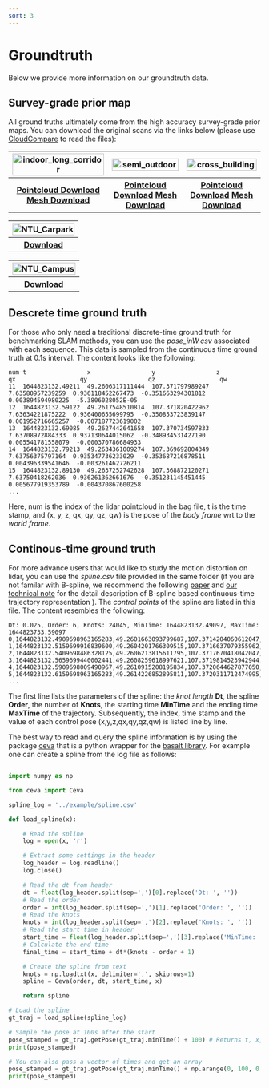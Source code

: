 ```yaml
---
sort: 3
---
```


# Groundtruth

Below we provide more information on our groundtruth data. 

## Survey-grade prior map

All ground truths ultimately come from the high accuracy survey-grade prior maps. You can download the original scans via the links below (please use [CloudCompare](https://www.cloudcompare.org/release/index.html#CloudCompare) to read the files):

<table>
  <tr>
    <th><img src="images/gtpreview/indoor.gif"  title="indoor_long_corridor" alt="indoor_long_corridor"  width="100%">  </th>
    <th><img src="images/gtpreview/semi-outdoor.gif"  title="semi_outdoor" alt="semi_outdoor" width="100%">  </th>
    <th><img src="images/gtpreview/cross-building.gif"  title="cross_building" alt="cross_building"  width="100%" >  </th>
  </tr>
  <tr>
    <th> <a href="https://sjtueducn-my.sharepoint.com/:u:/g/personal/dengtianchen_sjtu_edu_cn/EbW_dVsrUZxNnVACgOGi0DgBNbsXSYW2ELVFW7y1wRrJQA?e=7oPaPq"> Pointcloud Download</a> <a href="https://sjtueducn-my.sharepoint.com/:u:/g/personal/dengtianchen_sjtu_edu_cn/Efw964UlRIBNvLxWU4vql5EB4ZEKcJNovTsKd4rKe-8cxQ?e=nmeumc"> Mesh Download</a> </th>
    <th> <a href=""> Pointcloud Download</a> <a href=""> Mesh Download</a> </th>
    <th> <a href=""> Pointcloud Download</a> <a href=""> Mesh Download</a> </th>
  </tr>
</table>
<table>
  <tr>
    <th><img src="images/gtpreview/ntu_compressed.gif"  title="NTU_Carpark" alt="NTU_Carpark"  width="100%">  </th>
  </tr>
  <tr>
    <th> <a href=""> Download</a></th>
  </tr>
</table>
<table>
  <tr>
    <th><img src="images/gtpreview/ntu_compressed.gif"  title="NTU_Campus" alt="NTU_Campus"  width="100%">  </th>
  </tr>
  <tr>
    <th> <a href=""> Download</a></th>
  </tr>
</table>


<!-- <a href=""> <img src="images/ntu.gif" title="ntu_priormap" alt="ntu_priormap"></a> -->

## Descrete time ground truth

For those who only need a traditional discrete-time ground truth for benchmarking SLAM methods, you can use the *pose_inW.csv* associated with each sequence. This data is sampled from the continuous time ground truth at 0.1s interval. The content looks like the following:

```
num	t                 x                 y                 z                 qx                  qy                 qz                  qw
11	1644823132.49211  49.2606317111444  107.371797989247  7.63580957239259  0.936118452267473  -0.351663294301812  0.003894594980225  -5.3806028052E-05
12	1644823132.59122  49.2617548510814  107.371820422962  7.63634221875222  0.936400655699795  -0.350853723839147  0.001952716665257  -0.007187723619002
13	1644823132.69085  49.2627442641658  107.370734597833  7.63708972884333  0.937130644015062  -0.348934531427190  0.005541781558079  -0.000370786684933
14	1644823132.79213  49.2634361009274  107.369692804349  7.63756375797164  0.935347736233029  -0.353687216878511  0.004396339541646  -0.003261462726211
15	1644823132.89130  49.2637252742628  107.368872120271  7.63750418262036  0.936261362661676  -0.351231145451445  0.005677919353789  -0.004370867600258
...
```

Here, num is the index of the lidar pointcloud in the bag file, t is the time stamp, and (x, y, z, qx, qy, qz, qw) is the pose of the *body frame* wrt to the *world frame*.

## Continous-time ground truth

For more advance users that would like to study the motion distortion on lidar, you can use the *spline.csv* file provided in the same folder (if you are not familar with B-spline, we recommend the following [paper](https://openaccess.thecvf.com/content_CVPR_2020/papers/Sommer_Efficient_Derivative_Computation_for_Cumulative_B-Splines_on_Lie_Groups_CVPR_2020_paper.pdf) and [our technical note](images/bspline_technical_note.pdf) for the detail description of B-spline based continuous-time trajectory representation
). The *control points* of the spline are listed in this file. The content resembles the following:

```
Dt: 0.025, Order: 6, Knots: 24045, MinTime: 1644823132.49097, MaxTime: 1644823733.59097
0,1644823132.4909698963165283,49.2601663093799687,107.3714204060612047,7.6355324272268943,0.9350584912955798,-0.3544839325422865,-0.0006156075556602,0.0025259558046850
1,1644823132.5159699916839600,49.2604201766309515,107.3716637079355962,7.6356371447402402,0.9379846150800922,-0.3462143713078067,0.0005065405451423,-0.0178945351900358
2,1644823132.5409698486328125,49.2606213815611795,107.3717670418042047,7.6358132610019718,0.9354176646728326,-0.3532940094282990,0.0080878815549711,0.0105698482512218
3,1644823132.5659699440002441,49.2608259618997621,107.3719814523942944,7.6359423034838736,0.9358444686488053,-0.3522668912610597,-0.0027447487380264,-0.0097792727269988
4,1644823132.5909698009490967,49.2610915208195834,107.3720644627877050,7.6360616461728057,0.9361526518581488,-0.3515835046668936,0.0011728044948194,-0.0024240863675093
5,1644823132.6159698963165283,49.2614226852895811,107.3720311712474995,7.6362061007328341,0.9359967890920514,-0.3519082642918072,-0.0015771747359690,-0.0082520816979596
...
```

The first line lists the parameters of the spline: the *knot length* **Dt**, the spline **Order**, the number of **Knots**, the starting time **MinTime** and the ending time **MaxTime** of the trajectory. Subsequently, the index, time stamp and the value of each control pose (x,y,z,qx,qy,qz,qw) is listed line by line.

The best way to read and query the spline information is by using the package [ceva](https://github.com/mcdviral/ceva) that is a python wrapper for the [basalt library](https://gitlab.com/VladyslavUsenko/basalt). For example one can create a spline from the log file as follows:

```python

import numpy as np

from ceva import Ceva

spline_log = '../example/spline.csv'

def load_spline(x):

    # Read the spline
    log = open(x, 'r')

    # Extract some settings in the header
    log_header = log.readline()
    log.close()

    # Read the dt from header
    dt = float(log_header.split(sep=',')[0].replace('Dt: ', ''))
    # Read the order
    order = int(log_header.split(sep=',')[1].replace('Order: ', ''))
    # Read the knots
    knots = int(log_header.split(sep=',')[2].replace('Knots: ', ''))
    # Read the start time in header
    start_time = float(log_header.split(sep=',')[3].replace('MinTime: ', ''))
    # Calculate the end time
    final_time = start_time + dt*(knots - order + 1)

    # Create the spline from text
    knots = np.loadtxt(x, delimiter=',', skiprows=1)
    spline = Ceva(order, dt, start_time, x)

    return spline

# Load the spline
gt_traj = load_spline(spline_log)

# Sample the pose at 100s after the start
pose_stamped = gt_traj.getPose(gt_traj.minTime() + 100) # Returns t, x, y, z, qx, qy, qz, qw
print(pose_stamped)

# You can also pass a vector of times and get an array
pose_stamped = gt_traj.getPose(gt_traj.minTime() + np.arange(0, 100, 0.1)) # Returns t, x, y, z, qx, qy, qz, qw
print(pose_stamped)

```

